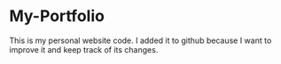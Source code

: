 # My-Portfolio
This is my personal website code. I added it to github because I want to improve it and keep track of its changes.
